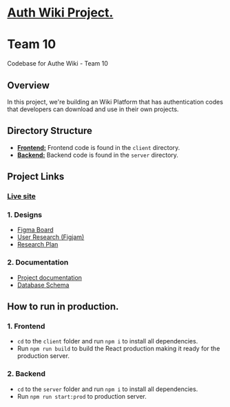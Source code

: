 # [Auth Wiki Project.](http://authwikiteam10.zurifordummies.com)
# Team 10
Codebase for Authe Wiki - Team 10
<br>

## Overview
In this project, we're building an Wiki Platform that has authentication codes that developers can download and use in their own projects. 

## Directory Structure
- **[Frontend:](https://github.com/zuri-training/auth_wiki_team_10/tree/dev/client)** Frontend code is found in the `client` directory.
- **[Backend:](https://github.com/zuri-training/auth_wiki_team_10/tree/dev/server)** Backend code is found in the `server` directory.

## Project Links
### [Live site](http://authwikiteam10.zurifordummies.com)
### 1. Designs
- [Figma Board](https://www.figma.com/file/rim5Uin1lkaLl0JD5rhcf5/Zuri-Project-File)
- [User Research (Figjam)](https://www.figma.com/file/S2PHA3zmeX0YrjdURVvc1T/User-Flow-and-Persona?node-id=0%3A1) 
- [Research Plan](https://docs.google.com/document/u/0/d/1YRUBBkxGBJi_lNgeBntg_zOmapn0gqi5e-P8YZ8k3ak/mobilebasic)
### 2. Documentation
- [Project documentation](https://docs.google.com/document/d/1vswXvU9SjDjTG-34QuhMQ_pX05lj7TdO/edit#heading=h.svoqst64okpq)
- [Database Schema](https://docs.google.com/spreadsheets/d/1Tn5aYu6MFRDppOPCk2VuhTilhq3aTgEXK4bIwFi9drk/edit#gid=0)

## How to run in production.
### 1. Frontend
- `cd` to the `client` folder and run `npm i` to install all dependencies.
- Run `npm run build` to build the React production making it ready for the production server.

### 2. Backend
- `cd` to the `server` folder and run `npm i` to install all dependencies.
- Run `npm run start:prod` to production server.
